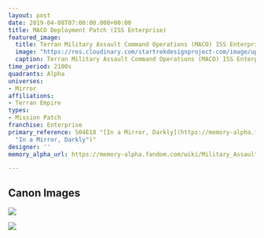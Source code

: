```yaml
---
layout: post
date: 2019-04-08T07:00:00.000+00:00
title: MACO Deployment Patch (ISS Enterprise)
featured_image:
  title: Terran Military Assault Command Operations (MACO) ISS Enterprise Deployment
  image: "https://res.cloudinary.com/startrekdesignproject-com/image/upload/v1554861441/MACOMirror.png"
  caption: Terran Military Assault Command Operations (MACO) ISS Enterprise Deployment
time_period: 2100s
quadrants: Alpha
universes:
- Mirror
affiliations:
- Terran Empire
types:
- Mission Patch
franchise: Enterprise
primary_reference: S04E18 "[In a Mirror, Darkly](https://memory-alpha.fandom.com/wiki/In_a_Mirror,_Darkly
  "In a Mirror, Darkly")"
designer: ''
memory_alpha_url: https://memory-alpha.fandom.com/wiki/Military_Assault_Command_Operations_(mirror)

---
```

## Canon Images

![](https://res.cloudinary.com/startrekdesignproject-com/image/upload/v1554745891/MACOMirror1.jpg)

![](https://res.cloudinary.com/startrekdesignproject-com/image/upload/v1554745892/MACOMirror2.jpg)